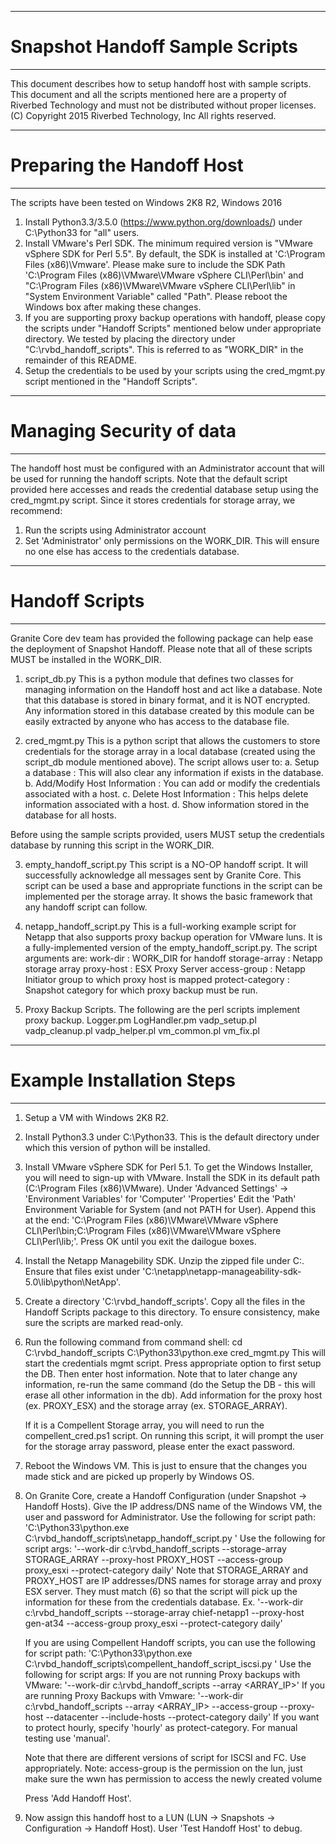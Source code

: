 
--------------------------------------------------
# Snapshot Handoff Sample Scripts
--------------------------------------------------

This document describes how to setup handoff host with sample scripts.
This document and all the scripts mentioned here are a property of
Riverbed Technology and must not be distributed without proper licenses.
(C) Copyright 2015 Riverbed Technology, Inc
All rights reserved.

---------------------------------------------------
# Preparing the Handoff Host
---------------------------------------------------
The scripts have been tested on Windows 2K8 R2, Windows 2016
1. Install Python3.3/3.5.0 (https://www.python.org/downloads/) under C:\Python33 for "all" users.
2. Install VMware's Perl SDK. The minimum required version is "VMware vSphere SDK for Perl 5.5".
   By default, the SDK is installed at 'C:\Program Files (x86)\Vmware'.
   Please make sure to include the SDK Path 'C:\Program Files (x86)\VMware\VMware vSphere CLI\Perl\bin' and
   "C:\Program Files (x86)\VMware\VMware vSphere CLI\Perl\lib" in "System Environment Variable" called "Path".
   Please reboot the Windows box after making these changes.
3. If you are supporting proxy backup operations with handoff, please copy the scripts
   under "Handoff Scripts" mentioned below under appropriate directory.
   We tested by placing the directory under "C:\rvbd_handoff_scripts".
   This is referred to as "WORK_DIR" in the remainder of this README.
4. Setup the credentials to be used by your scripts using the cred_mgmt.py script
   mentioned in the "Handoff Scripts".

---------------------------------------------------
# Managing Security of data
---------------------------------------------------
The handoff host must be configured with an Administrator account
that will be used for running the handoff scripts.
Note that the default script provided here accesses and reads the
credential database setup using the cred_mgmt.py script.
Since it stores credentials for storage array, we recommend:
1. Run the scripts using Administrator account
2. Set 'Administrator' only permissions on the WORK_DIR.
   This will ensure no one else has access to the credentials database.


---------------------------------------------------
# Handoff Scripts
---------------------------------------------------
Granite Core dev team has provided the following package can help ease the
deployment of Snapshot Handoff. Please note that all of these scripts
MUST be installed in the WORK_DIR.

1. script_db.py
This is a python module that defines two classes for managing information
on the Handoff host and act like a database. Note that this database is stored
in binary format, and it is NOT encrypted. Any information stored in this
database created by this module can be easily extracted by anyone who has
access to the database file.

2. cred_mgmt.py
This is a python script that allows the customers to store credentials
for the storage array in a local database (created using the script_db module
mentioned above). The script allows user to:
a. Setup a database : This will also clear any information if exists in the database.
b. Add/Modify Host Information : You can add or modify the credentials associated with a host.
c. Delete Host Information : This helps delete information associated with a host.
d. Show information stored in the database for all hosts.

Before using the sample scripts provided, users MUST setup the credentials database
by running this script in the WORK_DIR.

3. empty_handoff_script.py
This script is a NO-OP handoff script. It will successfully acknowledge all messages
sent by Granite Core. This script can be used a base and appropriate functions
in the script can be implemented per the storage array. It shows the basic
framework that any handoff script can follow.

4. netapp_handoff_script.py
This is a full-working example script for Netapp that also supports
proxy backup operation for VMware luns. It is a fully-implemented version
of the empty_handoff_script.py.
The script arguments are:
work-dir : WORK_DIR for handoff
storage-array : Netapp storage array
proxy-host : ESX Proxy Server
access-group : Netapp Initiator group to which proxy host is mapped
protect-category : Snapshot category for which proxy backup must be run.

5. Proxy Backup Scripts.
The following are the perl scripts implement proxy backup.
Logger.pm LogHandler.pm
vadp_setup.pl vadp_cleanup.pl vadp_helper.pl vm_common.pl vm_fix.pl

------------------------------------------------------
# Example Installation Steps
------------------------------------------------------
1. Setup a VM with Windows 2K8 R2.
2. Install Python3.3 under C:\Python33. This is the default directory
   under which this version of python will be installed.
3. Install VMware vSphere SDK for Perl 5.1.
   To get the Windows Installer, you will need to sign-up with VMware.
   Install the SDK in its default path (C:\Program Files (x86)\VMware).
   Under 'Advanced Settings' -> 'Environment Variables' for 'Computer' 'Properties'
   Edit the 'Path' Environment Variable for System (and not PATH for User).
   Append this at the end:
   'C:\Program Files (x86)\VMware\VMware vSphere CLI\Perl\bin;C:\Program Files (x86)\VMware\VMware vSphere CLI\Perl\lib;'.
   Press OK until you exit the dailogue boxes.
4. Install the Netapp Managebility SDK.
   Unzip the zipped file under C:\.
   Ensure that files exist under 'C:\netapp\netapp-manageability-sdk-5.0\lib\python\NetApp'.
5. Create a directory 'C:\rvbd_handoff_scripts'.
   Copy all the files in the Handoff Scripts package to this directory.
   To ensure consistency, make sure the scripts are marked read-only.
6. Run the following command from command shell:
   cd C:\rvbd_handoff_scripts
   C:\Python33\python.exe cred_mgmt.py
   This will start the credentials mgmt script.
   Press appropriate option to first setup the DB.
   Then enter host information. Note that to later change any information, re-run the same
   command (do the Setup the DB - this will erase all other information in the db).
   Add information for the proxy host (ex. PROXY_ESX) and the storage array (ex. STORAGE_ARRAY).

   If it is a Compellent Storage array, you will need to run the compellent_cred.ps1 script.
   On running this script, it will prompt the user for the storage array password, please
   enter the exact password.

7. Reboot the Windows VM. This is just to ensure that the changes
   you made stick and are picked up properly by Windows OS.
8. On Granite Core, create a Handoff Configuration (under Snapshot -> Handoff Hosts).
   Give the IP address/DNS name of the Windows VM, the user and password for Administrator.
   Use the following for script path:
   'C:\Python33\python.exe C:\rvbd_handoff_scripts\netapp_handoff_script.py '
   Use the following for script args:
   '--work-dir c:\rvbd_handoff_scripts  --storage-array STORAGE_ARRAY --proxy-host PROXY_HOST --access-group proxy_esxi --protect-category daily'
   Note that STORAGE_ARRAY and PROXY_HOST are IP addresses/DNS names for storage array and proxy ESX server.
   They must match (6) so that the script will pick up the information for these from the credentials database.
   Ex.
   '--work-dir c:\rvbd_handoff_scripts --storage-array chief-netapp1 --proxy-host gen-at34 --access-group proxy_esxi --protect-category daily'


   If you are using Compellent Handoff scripts, you can use the following for script path:
   'C:\Python33\python.exe C:\rvbd_handoff_scripts\compellent_handoff_script_iscsi.py '
   Use the following for script args:
   If you are not running Proxy backups with VMware:
   '--work-dir c:\rvbd_handoff_scripts  --array <ARRAY_IP>'
   If you are running Proxy Backups with Vmware:
   '--work-dir c:\rvbd_handoff_scripts  --array <ARRAY_IP> --access-group <Server> --proxy-host <ESXi IP> --datacenter <Datacenter> --include-hosts <REGEX>  --protect-category daily'
   If you want to protect hourly, specify 'hourly' as protect-category. For manual testing use 'manual'.

   Note that there are different versions of script for ISCSI and FC. Use appropriately.
   Note: access-group is the permission on the lun, just make sure the wwn has permission to access the newly created volume

   Press 'Add Handoff Host'.
9. Now assign this handoff host to a LUN (LUN -> Snapshots -> Configuration -> Handoff Host).
   User 'Test Handoff Host' to debug.
